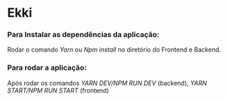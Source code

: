 # Ekki

### Para Instalar as dependências da aplicação:

Rodar o comando *Yarn* ou *Npm install* no diretório do Frontend e Backend.

### Para rodar a aplicação:

Após rodar os comandos *YARN DEV/NPM RUN DEV* (backend), *YARN START/NPM RUN START* (frontend)
 
